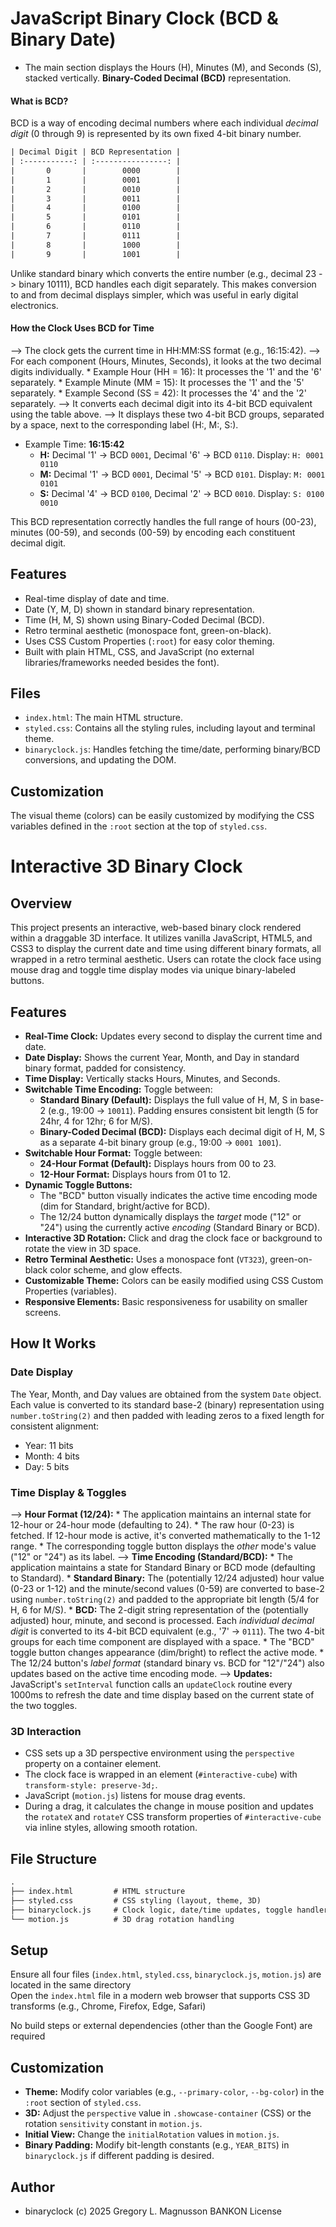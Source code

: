 # JavaScript Binary Clock (BCD & Binary Date)

* The main section displays the Hours (H), Minutes (M), and Seconds (S), stacked vertically.
**Binary-Coded Decimal (BCD)** representation.

#### What is BCD?

BCD is a way of encoding decimal numbers where each individual *decimal digit* (0 through 9) is represented by its own fixed 4-bit binary number.
```txt
| Decimal Digit | BCD Representation |
| :-----------: | :----------------: |
|       0       |        0000        |
|       1       |        0001        |
|       2       |        0010        |
|       3       |        0011        |
|       4       |        0100        |
|       5       |        0101        |
|       6       |        0110        |
|       7       |        0111        |
|       8       |        1000        |
|       9       |        1001        |
```
Unlike standard binary which converts the entire number (e.g., decimal 23 -> binary 10111), BCD handles each digit separately. This makes conversion to and from decimal displays simpler, which was useful in early digital electronics.

#### How the Clock Uses BCD for Time

-->  The clock gets the current time in HH:MM:SS format (e.g., 16:15:42).
--> For each component (Hours, Minutes, Seconds), it looks at the two decimal digits individually.
    * Example Hour (HH = 16): It processes the '1' and the '6' separately.
    * Example Minute (MM = 15): It processes the '1' and the '5' separately.
    * Example Second (SS = 42): It processes the '4' and the '2' separately.
--> It converts each decimal digit into its 4-bit BCD equivalent using the table above.
--> It displays these two 4-bit BCD groups, separated by a space, next to the corresponding label (H:, M:, S:).

* Example Time: **16:15:42**
    * **H:** Decimal '1' -> BCD `0001`, Decimal '6' -> BCD `0110`. Display: `H: 0001 0110`
    * **M:** Decimal '1' -> BCD `0001`, Decimal '5' -> BCD `0101`. Display: `M: 0001 0101`
    * **S:** Decimal '4' -> BCD `0100`, Decimal '2' -> BCD `0010`. Display: `S: 0100 0010`

This BCD representation correctly handles the full range of hours (00-23), minutes (00-59), and seconds (00-59) by encoding each constituent decimal digit.

## Features

* Real-time display of date and time.
* Date (Y, M, D) shown in standard binary representation.
* Time (H, M, S) shown using Binary-Coded Decimal (BCD).
* Retro terminal aesthetic (monospace font, green-on-black).
* Uses CSS Custom Properties (`:root`) for easy color theming.
* Built with plain HTML, CSS, and JavaScript (no external libraries/frameworks needed besides the font).

## Files

* `index.html`: The main HTML structure.
* `styled.css`: Contains all the styling rules, including layout and terminal theme.
* `binaryclock.js`: Handles fetching the time/date, performing binary/BCD conversions, and updating the DOM.

## Customization

The visual theme (colors) can be easily customized by modifying the CSS variables defined in the `:root` section at the top of `styled.css`.

# Interactive 3D Binary Clock

## Overview

This project presents an interactive, web-based binary clock rendered within a draggable 3D interface. It utilizes vanilla JavaScript, HTML5, and CSS3 to display the current date and time using different binary formats, all wrapped in a retro terminal aesthetic. Users can rotate the clock face using mouse drag and toggle time display modes via unique binary-labeled buttons.

## Features

* **Real-Time Clock:** Updates every second to display the current time and date.
* **Date Display:** Shows the current Year, Month, and Day in standard binary format, padded for consistency.
* **Time Display:** Vertically stacks Hours, Minutes, and Seconds.
* **Switchable Time Encoding:** Toggle between:
    * **Standard Binary (Default):** Displays the full value of H, M, S in base-2 (e.g., 19:00 -> `10011`). Padding ensures consistent bit length (5 for 24hr, 4 for 12hr; 6 for M/S).
    * **Binary-Coded Decimal (BCD):** Displays each decimal digit of H, M, S as a separate 4-bit binary group (e.g., 19:00 -> `0001 1001`).
* **Switchable Hour Format:** Toggle between:
    * **24-Hour Format (Default):** Displays hours from 00 to 23.
    * **12-Hour Format:** Displays hours from 01 to 12.
* **Dynamic Toggle Buttons:**
    * The "BCD" button visually indicates the active time encoding mode (dim for Standard, bright/active for BCD).
    * The 12/24 button dynamically displays the *target* mode ("12" or "24") using the currently active *encoding* (Standard Binary or BCD).
* **Interactive 3D Rotation:** Click and drag the clock face or background to rotate the view in 3D space.
* **Retro Terminal Aesthetic:** Uses a monospace font (`VT323`), green-on-black color scheme, and glow effects.
* **Customizable Theme:** Colors can be easily modified using CSS Custom Properties (variables).
* **Responsive Elements:** Basic responsiveness for usability on smaller screens.

## How It Works

### Date Display

The Year, Month, and Day values are obtained from the system `Date` object. Each value is converted to its standard base-2 (binary) representation using `number.toString(2)` and then padded with leading zeros to a fixed length for consistent alignment:
* Year: 11 bits
* Month: 4 bits
* Day: 5 bits

### Time Display & Toggles

--> **Hour Format (12/24):**
    * The application maintains an internal state for 12-hour or 24-hour mode (defaulting to 24).
    * The raw hour (0-23) is fetched. If 12-hour mode is active, it's converted mathematically to the 1-12 range.
    * The corresponding toggle button displays the *other* mode's value ("12" or "24") as its label.
--> **Time Encoding (Standard/BCD):**
    * The application maintains a state for Standard Binary or BCD mode (defaulting to Standard).
    * **Standard Binary:** The (potentially 12/24 adjusted) hour value (0-23 or 1-12) and the minute/second values (0-59) are converted to base-2 using `number.toString(2)` and padded to the appropriate bit length (5/4 for H, 6 for M/S).
    * **BCD:** The 2-digit string representation of the (potentially adjusted) hour, minute, and second is processed. Each *individual decimal digit* is converted to its 4-bit BCD equivalent (e.g., '7' -> `0111`). The two 4-bit groups for each time component are displayed with a space.
    * The "BCD" toggle button changes appearance (dim/bright) to reflect the active mode.
    * The 12/24 button's *label format* (standard binary vs. BCD for "12"/"24") also updates based on the active time encoding mode.
--> **Updates:** JavaScript's `setInterval` function calls an `updateClock` routine every 1000ms to refresh the date and time display based on the current state of the two toggles.

### 3D Interaction

* CSS sets up a 3D perspective environment using the `perspective` property on a container element.
* The clock face is wrapped in an element (`#interactive-cube`) with `transform-style: preserve-3d;`.
* JavaScript (`motion.js`) listens for mouse drag events.
* During a drag, it calculates the change in mouse position and updates the `rotateX` and `rotateY` CSS transform properties of `#interactive-cube` via inline styles, allowing smooth rotation.

## File Structure
```txt
.
├── index.html         # HTML structure
├── styled.css         # CSS styling (layout, theme, 3D)
├── binaryclock.js     # Clock logic, date/time updates, toggle handlers
└── motion.js          # 3D drag rotation handling
```

## Setup

Ensure all four files (`index.html`, `styled.css`, `binaryclock.js`, `motion.js`) are located in the same directory<br />
Open the `index.html` file in a modern web browser that supports CSS 3D transforms (e.g., Chrome, Firefox, Edge, Safari)<br />

No build steps or external dependencies (other than the Google Font) are required<br />

## Customization

* **Theme:** Modify color variables (e.g., `--primary-color`, `--bg-color`) in the `:root` section of `styled.css`.
* **3D:** Adjust the `perspective` value in `.showcase-container` (CSS) or the rotation `sensitivity` constant in `motion.js`.
* **Initial View:** Change the `initialRotation` values in `motion.js`.
* **Binary Padding:** Modify bit-length constants (e.g., `YEAR_BITS`) in `binaryclock.js` if different padding is desired.

## Author

* binaryclock (c) 2025 Gregory L. Magnusson BANKON License
